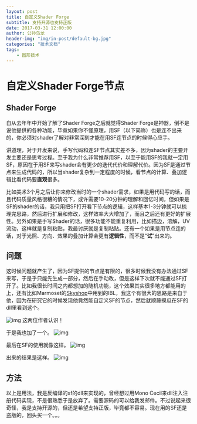 ```yaml
---
layout: post
title: 自定义Shader Forge
subtitle: 支持开源也支持正版
date: 2017-03-31 12:00:00
author: 公孙乌龙
header-img: "img/in-post/default-bg.jpg"
categories: "技术文档"
tags:
    - 图形技术
---
```



# 自定义Shader Forge节点

## Shader Forge

自从去年年中开始了解了Shader Forge之后就觉得Shader Forge是神器，倒不是说他提供的各种功能，毕竟如果你不懂原理，用SF（以下简称）也是连不出来的，你必须对shader了解对非常深刻才能在用SF连节点的时候得心应手。

讲道理，对于开发来说，手写代码和连SF节点其实差不多，因为shader的主要开发主要还是思考过程。至于我为什么非常推荐用SF，以至于能用SF的我就一定用SF，原因在于用SF来写shader会有更少的迭代代价和理解代价。因为SF是通过节点来生成代码的，所以当shader复杂到一定程度的时候，看节点的计算、叠加逻辑比看代码要**直观**很多。<!-- more -->

比如美术3个月之后让你来修改当时的一个shader需求，如果是用代码写的话，而且代码质量风格很糟的情况下，或许需要10-20分钟的理解和回忆时间，但如果是SF的shader的话，我只用把SF打开看下节点的逻辑，这样基本1-3分钟就可以梳理完思路，然后进行扩展和修改，这样效率大大增加了，而且之后还有更好的扩展性。另外如果是手写Shader的话，很多功能不能重复利用，比如描边，溶解，UV流动，这样就是复制粘贴，我最讨厌就是复制粘贴。还有一个如果是用节点连的话，对于光照、方向、效果的叠加计算会更有**逻辑性**，而不是“**试**”出来的。

## 问题

这时候问题就产生了，因为SF提供的节点是有限的，很多时候我没有办法通过SF来写，于是乎只能先生成一部分，然后在手动改，但是这样下次就不能通过SF打开了。比如我很长时间之内都想加的随机功能，这个效果其实很多地方都能用的上，还有比如Marmoset的[Skyshop](https://www.marmoset.co/skyshop/)中用到的IBL，我这个有很大的思路是来自于他，因为在研究它的时候发现他竟然能自定义SF的节点，然后就顺藤摸瓜在SF的dll里看到这个。

![img](/img/in-post/talk-sf-self-def/sf-skyshop.jpg)
这两位作者认识！

于是我也加了一个。
![img](/img/in-post/talk-sf-self-def/sf-orca-rand.jpg)

最后在SF的使用就像这样。
![img](/img/in-post/talk-sf-self-def/sf-self-def-node.jpg)

出来的结果是这样。
![img](/img/in-post/talk-sf-self-def/sf-rand-node.gif)

## 方法
以上是用法，我是反编译的sf的dll来实现的，曾经想过用Mono Cecil来dll注入注册代码实现，不是很熟悉于是放弃了。需要源码的可以给我发邮件。不过说起来很奇怪，我是支持开源的，但还是希望支持正版，毕竟都不容易。现在用的SF还是盗版的，回头买一个。。。

